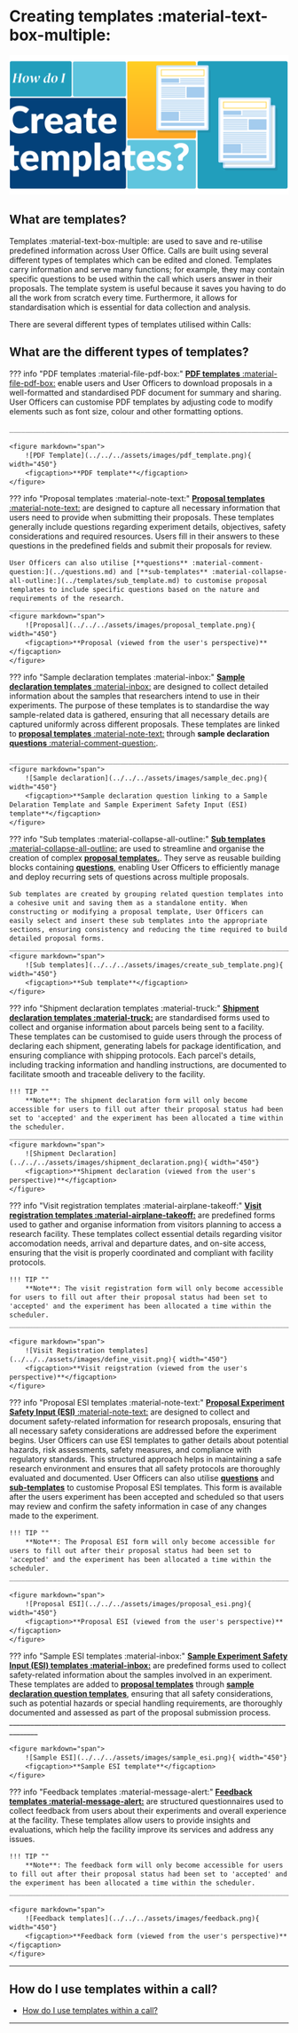 # Creating templates :material-text-box-multiple:

![Templates](../../../assets/images/templates.png)

## **What are templates?**

Templates :material-text-box-multiple: are used to save and re-utilise predefined information across User Office. Calls are built using several different types of templates which can be edited and cloned. Templates carry information and serve many functions; for example, they may contain specific questions to be used within the call which users answer in their proposals. The template system is useful because it saves you having to do all the work from scratch every time. Furthermore, it allows for standardisation which is essential for data collection and analysis.


There are several different types of templates utilised within Calls:


## **What are the different types of templates?**


??? info "PDF templates :material-file-pdf-box:" 
    [**PDF templates** :material-file-pdf-box:](../templates/pdf_template.md) enable users and User Officers to download proposals in a well-formatted and standardised PDF document for summary and sharing. User Officers can customise PDF templates by adjusting code to modify elements such as font size, colour and other formatting options.

    ______________________________________________________________________________________

    <figure markdown="span">  
        ![PDF Template](../../../assets/images/pdf_template.png){ width="450"}
        <figcaption>**PDF template**</figcaption>
    </figure>

??? info "Proposal templates :material-note-text:" 
    [**Proposal templates** :material-note-text:](../templates/proposal_template.md) are designed to capture all necessary information that users need to provide when submitting their proposals. These templates generally include questions regarding experiment details, objectives, safety considerations and required resources. Users fill in their answers to these questions in the predefined fields and submit their proposals for review.

    User Officers can also utilise [**questions** :material-comment-question:](../questions.md) and [**sub-templates** :material-collapse-all-outline:](../templates/sub_template.md) to customise proposal templates to include specific questions based on the nature and requirements of the research.
    ______________________________________________________________________________________
    <figure markdown="span">  
        ![Proposal](../../../assets/images/proposal_template.png){ width="450"}
        <figcaption>**Proposal (viewed from the user's perspective)**</figcaption>
    </figure>

??? info "Sample declaration templates :material-inbox:" 
    [**Sample declaration templates** :material-inbox:](../templates/sampledec_template.md) are designed to collect detailed information about the samples that researchers intend to use in their experiments. The purpose of these templates is to standardise the way sample-related data is gathered, ensuring that all necessary details are captured uniformly across different proposals. These templates are linked to [**proposal templates** :material-note-text:](../templates/proposal_template.md) through **sample declaration** [**questions** :material-comment-question:](../questions.md).

    ______________________________________________________________________________________
    <figure markdown="span">  
        ![Sample declaration](../../../assets/images/sample_dec.png){ width="450"}
        <figcaption>**Sample declaration question linking to a Sample Delaration Template and Sample Experiment Safety Input (ESI) template**</figcaption>
    </figure>

??? info "Sub templates :material-collapse-all-outline:" 
    [**Sub templates** :material-collapse-all-outline:](../templates/sub_template.md) are used to streamline and organise the creation of complex [**proposal templates.**](../templates/proposal_template.md). They serve as reusable building blocks containing [**questions**](../questions.md), enabling User Officers to efficiently manage and deploy recurring sets of questions across multiple proposals.

    Sub templates are created by grouping related question templates into a cohesive unit and saving them as a standalone entity. When constructing or modifying a proposal template, User Officers can easily select and insert these sub templates into the appropriate sections, ensuring consistency and reducing the time required to build detailed proposal forms.
    ______________________________________________________________________________________
    <figure markdown="span">  
        ![Sub templates](../../../assets/images/create_sub_template.png){ width="450"}
        <figcaption>**Sub template**</figcaption>
    </figure>

??? info "Shipment declaration templates :material-truck:" 
    [**Shipment declaration templates :material-truck:**](../templates/shipment_template.md) are standardised forms used to collect and organise information about parcels being sent to a facility. These templates can be customised to guide users through the process of declaring each shipment, generating labels for package identification, and ensuring compliance with shipping protocols. Each parcel's details, including tracking information and handling instructions, are documented to facilitate smooth and traceable delivery to the facility.

    !!! TIP ""
        **Note**: The shipment declaration form will only become accessible for users to fill out after their proposal status had been set to 'accepted' and the experiment has been allocated a time within the scheduler.
    ______________________________________________________________________________________
    <figure markdown="span">  
        ![Shipment Declaration](../../../assets/images/shipment_declaration.png){ width="450"}
        <figcaption>**Shipment declaration (viewed from the user's perspective)**</figcaption>
    </figure>

??? info "Visit registration templates :material-airplane-takeoff:" 
    [**Visit registration templates :material-airplane-takeoff:**](../templates/visit_template.md) are predefined forms used to gather and organise information from visitors planning to access a research facility. These templates collect essential details regarding visitor accomodation needs, arrival and departure dates, and on-site access, ensuring that the visit is properly coordinated and compliant with facility protocols.

    !!! TIP ""
        **Note**: The visit registration form will only become accessible for users to fill out after their proposal status had been set to 'accepted' and the experiment has been allocated a time within the scheduler.
    ______________________________________________________________________________________
    
    <figure markdown="span">  
        ![Visit Registration templates](../../../assets/images/define_visit.png){ width="450"}
        <figcaption>**Visit reigstration (viewed from the user's perspective)**</figcaption>
    </figure>

??? info "Proposal ESI templates :material-note-text:" 
    [**Proposal Experiment Safety Input (ESI)** :material-note-text:](../templates/proposalESI_template.md) are designed to collect and document safety-related information for research proposals, ensuring that all necessary safety considerations are addressed before the experiment begins. User Officers can use ESI templates to gather details about potential hazards, risk assessments, safety measures, and compliance with regulatory standards. This structured approach helps in maintaining a safe research environment and ensures that all safety protocols are thoroughly evaluated and documented. User Officers can also utilise [**questions**](../questions.md) and [**sub-templates**](../templates/sub_template.md) to customise Proposal ESI templates. This form is available after the users experiment has been accepted and scheduled so that users may review and confirm the safety information in case of any changes made to the experiment.

    !!! TIP ""
        **Note**: The Proposal ESI form will only become accessible for users to fill out after their proposal status had been set to 'accepted' and the experiment has been allocated a time within the scheduler.
    ______________________________________________________________________________________
    
    <figure markdown="span">  
        ![Proposal ESI](../../../assets/images/proposal_esi.png){ width="450"}
        <figcaption>**Proposal ESI (viewed from the user's perspective)**</figcaption>
    </figure>

??? info "Sample ESI templates :material-inbox:" 
    [**Sample Experiment Safety Input (ESI) templates :material-inbox:**](../templates/sampleESI_template.md) are predefined forms used to collect safety-related information about the samples involved in an experiment. These templates are added to [**proposal templates**](../templates/proposal_template.md) through [**sample declaration question templates**](../questions.md), ensuring that all safety considerations, such as potential hazards or special handling requirements, are thoroughly documented and assessed as part of the proposal submission process. 
    ______________________________________________________________________________________
    
    <figure markdown="span">  
        ![Sample ESI](../../../assets/images/sample_esi.png){ width="450"}
        <figcaption>**Sample ESI template**</figcaption>
    </figure>

??? info "Feedback templates :material-message-alert:" 
    [**Feedback templates :material-message-alert:**](../templates/feedback_template.md) are structured questionnaires used to collect feedback from users about their experiments and overall experience at the facility. These templates allow users to provide insights and evaluations, which help the facility improve its services and address any issues.

    !!! TIP ""
        **Note**: The feedback form will only become accessible for users to fill out after their proposal status had been set to 'accepted' and the experiment has been allocated a time within the scheduler.
    ______________________________________________________________________________________
    
    <figure markdown="span">  
        ![Feedback templates](../../../assets/images/feedback.png){ width="450"}
        <figcaption>**Feedback form (viewed from the user's perspective)**</figcaption>
    </figure>

______________________________________________________________________________________

## **How do I use templates within a call?**

* [How do I use templates within a call?](creating_call.md)

______________________________________________________________________________________
